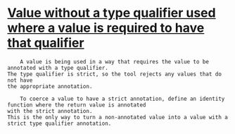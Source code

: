 # [Value without a type qualifier used where a value is required to have that qualifier](https://spotbugs.readthedocs.io/en/latest/bugDescriptions.html#TQ_UNKNOWN_VALUE_USED_WHERE_ALWAYS_STRICTLY_REQUIRED)

        A value is being used in a way that requires the value to be annotated with a type qualifier.
    The type qualifier is strict, so the tool rejects any values that do not have
    the appropriate annotation.

        To coerce a value to have a strict annotation, define an identity function where the return value is annotated
    with the strict annotation.
    This is the only way to turn a non-annotated value into a value with a strict type qualifier annotation.